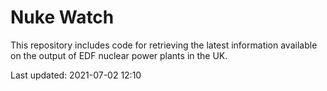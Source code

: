 # Nuke Watch

This repository includes code for retrieving the latest information available on the output of EDF nuclear power plants in the UK.

Last updated: 2021-07-02 12:10